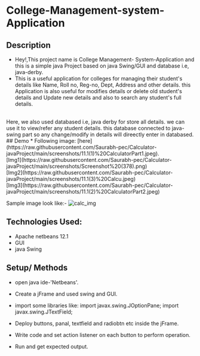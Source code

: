 # College-Management-system-Application


## Description
  * Hey!,This project name is College Management- System-Application and this is a simple java Project based on java Swing/GUI and database i.e, java-derby. 
  * This is a useful application for colleges for managing their student's details like Name, Roll no, Reg-no, Dept, Address and other details.
  this Application is also useful for modifies details or delete old student's details and Update new details 
  and also to search any student's full details.
  <br>
  Here, we also used databased i.e, java derby for store all details. we can use it to view/refer any student details. this database connected to java-swing part so any change/modify in 
  details will direectly enter in databased.
## Demo
  * Following image: [here](https://raw.githubusercontent.com/Saurabh-pec/Calculator-javaProject/main/screenshots/11.1(1)%20CalculatorPart1.jpeg).<br>
  [Img1](https://raw.githubusercontent.com/Saurabh-pec/Calculator-javaProject/main/screenshots/Screenshot%20(378).png)<br>
  [Img2](https://raw.githubusercontent.com/Saurabh-pec/Calculator-javaProject/main/screenshots/11.1(3)%20Calcu.jpeg)<br>
  [Img3](https://raw.githubusercontent.com/Saurabh-pec/Calculator-javaProject/main/screenshots/11.1(2)%20CalculatorPart2.jpeg)<br>
  
  
  Sample image look like:- 
  ![calc_img](https://raw.githubusercontent.com/Saurabh-pec/Calculator-javaProject/main/screenshots/rsz_11111_calculatorpart1.jpg)
## Technologies Used:
  * Apache netbeans 12.1
  * GUI
  * java Swing
  
## Setup/ Methods
* open java ide-'Netbeans'.
* Create a jFrame and used swing and GUI.
* import some libraries 
like:  import javax.swing.JOptionPane;
       import javax.swing.JTextField;

* Deploy buttons, panal, textfield and radiobtn etc inside the jFrame.
* Write code and set action listener on each button to perform operation.
* Run and get expected output.
<b>




 
